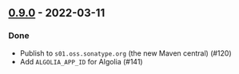 ## [0.9.0](https://github.com/Kevin-Lee/sbt-docusaur/issues?utf8=%E2%9C%93&q=is%3Aissue+is%3Aclosed+milestone%3Amilestone15) - 2022-03-11

### Done
* Publish to `s01.oss.sonatype.org` (the new Maven central) (#120)
* Add `ALGOLIA_APP_ID` for Algolia (#141)
